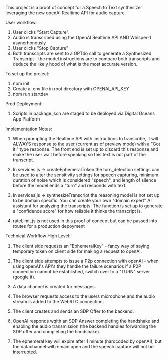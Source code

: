 This project is a proof of concept for a Speech to Text synthesizer leveraging the new openAI Realtime API for audio capture.

User workflow:

1. User clicks "Start Capture".
2. Audio is transcribed using the OpenAI Realtime API AND Whisper-1 asyncrhonously
3. User clicks "Stop Capture"
4. Both transcripts are sent to a GPT4o call to generate a Synthesized Transcript - the model instructions are to compare both transcripts and deduce the likely hood of what is the most accurate version.

To set up the project:

1. npm init
2. Create a .env file in root directory with OPENAI_API_KEY
3. npm run startdev

Prod Deployment:

1. Scripts in package.json are staged to be deployed via Digital Oceans App Platform

Implementation Notes:

1. When prompting the Realtime API with instructions to transcribe, it will ALWAYS response to the user (current as of preview mode) with a "Got it." type response. The front end is set up to discard this response and make the user wait before speaking so this text is not part of the transcript.

2. In services.js -> createEphemeralToken the turn_detection settings can be used to alter the sensitivity settings for speech capturing, minimum duration of noise which is considered "speech", and length of silence before the model ends a "turn" and responds with text.

3. In services.js -> synthesizeTranscript the reasoning model is not set up to be domain specific. You can create your own "domain expert" AI assistant for analyzing the transcripts. The function is set up to generate a "confidence score" for how reliable it thinks the transcript is.

4. rateLimit.js is not used in this proof of concept but can be passed into routes for a production depoyment

Technical Workflow High Level:

1. The client side requests an "EphemeralKey" - fancy way of saying temporary token on client side for making a request to openAI.

2. The client side attempts to issue a P2p connection with openAI - when using openAI's API's they handle the failure scenarios if a P2P connection cannot be established, switch over to a "TURN" server (google it).

3. A data channel is created for messages.

4. The browser requests access to the users microphone and the audio stream is added to the WebRTC connection.

5. The client creates and sends an SDP Offer to the backend.

6. OpenAI responds wqith an SDP Answer completing the handshake and enabling the audio transmission (the backend handles forwarding the SDP offer and completing the handshake).

7. The ephemeral key will expire after 1 minute (hardcoded by openAI), but the datachannel will remain open and the speech capture will not be interrupted.